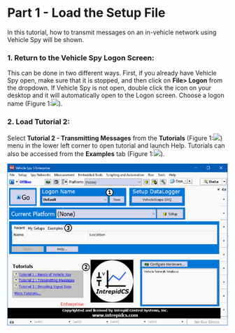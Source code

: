 # Part 1 - Load the Setup File

In this tutorial, how to transmit messages on an in-vehicle network using Vehicle Spy will be shown.

### 1. Return to the Vehicle Spy Logon Screen:

This can be done in two different ways. First, if you already have Vehicle Spy open, make sure that it is stopped, and then click on **File> Logon** from the dropdown. If Vehicle Spy is not open, double click the icon on your desktop and it will automatically open to the Logon screen. Choose a logon name (Figure 1:![](https://cdn.intrepidcs.net/support/VehicleSpy/assets/smOne.gif)).

### 2. Load Tutorial 2:

Select **Tutorial 2 - Transmitting Messages** from the **Tutorials** (Figure 1:![](https://cdn.intrepidcs.net/support/VehicleSpy/assets/smTwo.gif)) menu in the lower left corner to open tutorial and launch Help. Tutorials can also be accessed from the **Examples** tab (Figure 1:![](https://cdn.intrepidcs.net/support/VehicleSpy/assets/smThree.gif)).

![Figure 1: On the Logon screen open Tutorial 2 - Transmitting Messages.](../../.gitbook/assets/SpyExample1.1.gif)
